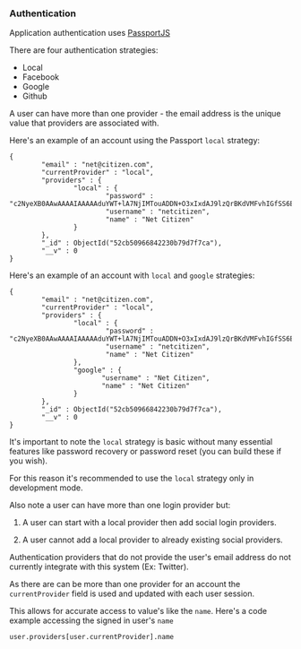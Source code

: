 ### Authentication

Application authentication uses [PassportJS](http://passportjs.org/)

There are four authentication strategies:

* Local
* Facebook
* Google
* Github

A user can have more than one provider - the email address is the unique value that providers are associated with.

Here's an example of an account using the Passport `local` strategy:


    {
            "email" : "net@citizen.com",
            "currentProvider" : "local",
            "providers" : {
                    "local" : {
                            "password" : "c2NyeXB0AAwAAAAIAAAAAduYWT+lA7NjIMTouADDN+O3xIxdAJ9lzQrBKdVMFvhIGfSS6EAnKfBE0rM9T0tC5ZgQL++3sN11VEl46RlSLdUuanV0YqzQg1EfnX2tMmxB",
                            "username" : "netcitizen",
                            "name" : "Net Citizen"
                    }
            },
            "_id" : ObjectId("52cb50966842230b79d7f7ca"),
            "__v" : 0
    }


Here's an example of an account with `local` and `google` strategies:


    {
            "email" : "net@citizen.com",
            "currentProvider" : "local",
            "providers" : {
                    "local" : {
                            "password" : "c2NyeXB0AAwAAAAIAAAAAduYWT+lA7NjIMTouADDN+O3xIxdAJ9lzQrBKdVMFvhIGfSS6EAnKfBE0rM9T0tC5ZgQL++3sN11VEl46RlSLdUuanV0YqzQg1EfnX2tMmxB",
                            "username" : "netcitizen",
                            "name" : "Net Citizen"
                    },
                    "google" : {
                           "username" : "Net Citizen",
                           "name" : "Net Citizen"
                    }
            },
            "_id" : ObjectId("52cb50966842230b79d7f7ca"),
            "__v" : 0
    }

It's important to note the `local` strategy is basic without many essential features like password recovery or password reset (you can build these if you wish).

For this reason it's recommended to use the `local` strategy only in development mode.

Also note a user can have more than one login provider but:

1. A user can start with a local provider then add social login providers.

2. A user cannot add a local provider to already existing social providers.

Authentication providers that do not provide the user's email address do not currently integrate with this system (Ex: Twitter).

As there are can be more than one provider for an account the `currentProvider` field is used and updated with each user session.

This allows for accurate access to value's like the `name`. Here's a code example accessing the signed in user's `name`

    user.providers[user.currentProvider].name

